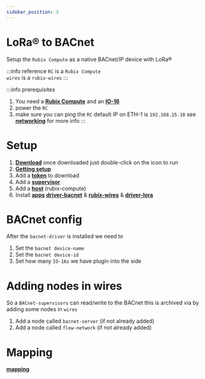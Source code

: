 ```yaml
---
sidebar_position: 3
---
```


# LoRa® to BACnet
Setup the `Rubix Compute` as a native BACnet/IP device with LoRa®

:::info reference
`RC` is a `Rubix Compute` <br/>
`wires` is a `rubix-wires`
:::

:::info prerequisites
1. You need a **[Rubix Compute](../hardware/controllers/supervisors/rubix-compute/overview.md)** and an **[IO-16](../hardware/sensors/droplets/droplets-v1/overview.md)**
2. power the `RC`
3. make sure you can ping the `RC` default IP on ETH-1 is `192.168.15.10` see **[networking](../hardware/controllers/supervisors/rubix-compute/networks.md)** for more info
:::


# Setup

1. **[Download](../rubix-ce/setup/download.md)** once downloaded just double-click on the icon to run 
2. **[Getting setup](../rubix-ce/setup/getting-started.md)** 
3. Add a **[token](../rubix-ce/setup/getting-started.md#add-token)** to download 
4. Add a **[supervisor](../rubix-ce/setup/supervisor.md)**  
5. Add a **[host](../rubix-ce/setup/host.md)** (rubix-compute)
6. Install **[apps](../rubix-ce/setup/apps.md)** **[driver-bacnet](../rubix-ce/drivers/bacnet/bacnet-server/bacnet-server.md)** & **[rubix-wires](../rubix-ce/wires/overview.md)** & **[driver-lora](../rubix-ce/drivers/lora/lora-raw/lora.md)**

# BACnet config
After the `bacnet-driver` is installed we need to 

1. Set the `bacnet device-name`
2. Set the `bacnet device-id`
3. Set how many `IO-16s` we have plugin into the side


# Adding nodes in wires
So a `BACnet-supervisors` can read/write to the BACnet this is archived via by adding some nodes in `wires`

1. Add a node called `bacnet-server` (if not already added)
2. Add a node called `flow-network` (if not already added)


# Mapping

**[mapping](../rubix-ce/wires/mapping.md)**


